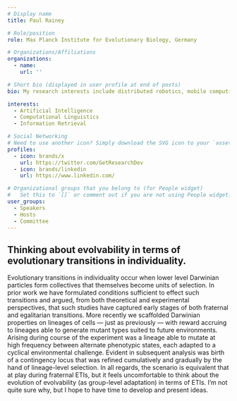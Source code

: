 ```yaml
---
# Display name
title: Paul Rainey

# Role/position
role: Max Planck Institute for Evolutionary Biology, Germany

# Organizations/Affiliations
organizations:
  - name: 
    url: ''

# Short bio (displayed in user profile at end of posts)
bio: My research interests include distributed robotics, mobile computing and programmable matter.

interests:
  - Artificial Intelligence
  - Computational Linguistics
  - Information Retrieval

# Social Networking
# Need to use another icon? Simply download the SVG icon to your `assets/media/icons/` folder.
profiles:
  - icon: brands/x
    url: https://twitter.com/GetResearchDev
  - icon: brands/linkedin
    url: https://www.linkedin.com/

# Organizational groups that you belong to (for People widget)
#   Set this to `[]` or comment out if you are not using People widget.
user_groups:
  - Speakers
  - Hosts
  - Committee
---
```


<h2>Thinking about evolvability in terms of evolutionary transitions in individuality.</h2>

Evolutionary transitions in individuality occur when lower level Darwinian particles form collectives that themselves become units of selection. In prior work we have formulated conditions sufficient to effect such transitions and argued, from both theoretical and experimental perspectives, that such studies have captured early stages of both fraternal and egalitarian transitions. More recently we scaffolded Darwinian properties on lineages of cells — just as previously — with reward accruing to lineages able to generate mutant types suited to future environments. Arising during course of the experiment was a lineage able to mutate at high frequency between alternate phenotypic states, each adapted to a cyclical environmental challenge. Evident in subsequent analysis was birth of a contingency locus that was refined cumulatively and gradually by the hand of lineage-level selection. In all regards, the scenario is equivalent that at play during fraternal ETIs, but it feels uncomfortable to think about the evolution of evolvability (as group-level adaptation) in terms of ETIs. I’m not quite sure why, but I hope to have time to develop and present ideas.
